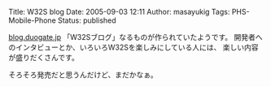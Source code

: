 Title: W32S blog
Date: 2005-09-03 12:11
Author: masayukig
Tags: PHS-Mobile-Phone
Status: published

[blog.duogate.jp](http://blog.duogate.jp/w32s/)
「W32Sブログ」なるものが作られていたようです。
開発者へのインタビューとか、いろいろW32Sを楽しみにしている人には、
楽しい内容が盛りだくさんです。

そろそろ発売だと思うんだけど、まだかなぁ。

